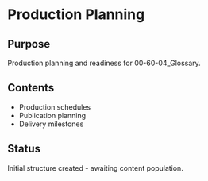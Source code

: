 # Production Planning

## Purpose
Production planning and readiness for 00-60-04_Glossary.

## Contents
- Production schedules
- Publication planning
- Delivery milestones

## Status
Initial structure created - awaiting content population.
